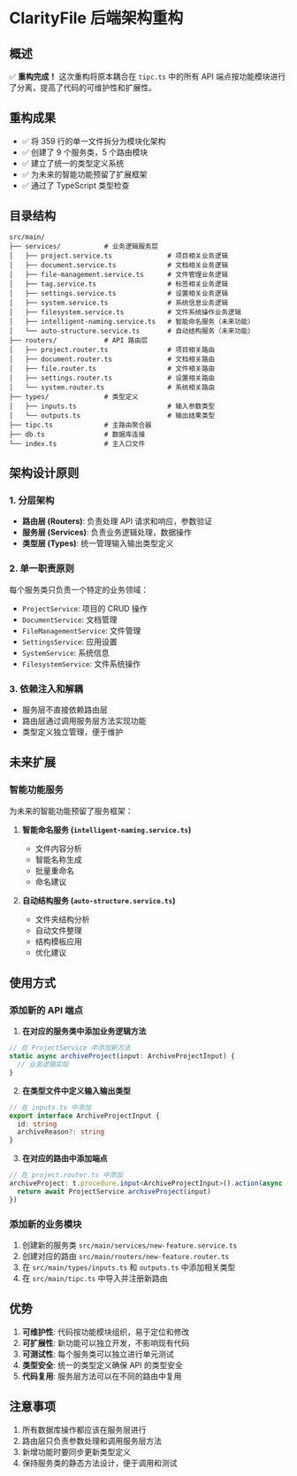 # ClarityFile 后端架构重构

## 概述

✅ **重构完成！** 这次重构将原本耦合在 `tipc.ts` 中的所有 API 端点按功能模块进行了分离，提高了代码的可维护性和扩展性。

## 重构成果

- ✅ 将 359 行的单一文件拆分为模块化架构
- ✅ 创建了 9 个服务类，5 个路由模块
- ✅ 建立了统一的类型定义系统
- ✅ 为未来的智能功能预留了扩展框架
- ✅ 通过了 TypeScript 类型检查

## 目录结构

```
src/main/
├── services/           # 业务逻辑服务层
│   ├── project.service.ts              # 项目相关业务逻辑
│   ├── document.service.ts             # 文档相关业务逻辑
│   ├── file-management.service.ts      # 文件管理业务逻辑
│   ├── tag.service.ts                  # 标签相关业务逻辑
│   ├── settings.service.ts             # 设置相关业务逻辑
│   ├── system.service.ts               # 系统信息业务逻辑
│   ├── filesystem.service.ts           # 文件系统操作业务逻辑
│   ├── intelligent-naming.service.ts   # 智能命名服务（未来功能）
│   └── auto-structure.service.ts       # 自动结构服务（未来功能）
├── routers/            # API 路由层
│   ├── project.router.ts               # 项目相关路由
│   ├── document.router.ts              # 文档相关路由
│   ├── file.router.ts                  # 文件相关路由
│   ├── settings.router.ts              # 设置相关路由
│   └── system.router.ts                # 系统相关路由
├── types/              # 类型定义
│   ├── inputs.ts                       # 输入参数类型
│   └── outputs.ts                      # 输出结果类型
├── tipc.ts             # 主路由聚合器
├── db.ts               # 数据库连接
└── index.ts            # 主入口文件
```

## 架构设计原则

### 1. 分层架构

- **路由层 (Routers)**: 负责处理 API 请求和响应，参数验证
- **服务层 (Services)**: 负责业务逻辑处理，数据操作
- **类型层 (Types)**: 统一管理输入输出类型定义

### 2. 单一职责原则

每个服务类只负责一个特定的业务领域：

- `ProjectService`: 项目的 CRUD 操作
- `DocumentService`: 文档管理
- `FileManagementService`: 文件管理
- `SettingsService`: 应用设置
- `SystemService`: 系统信息
- `FilesystemService`: 文件系统操作

### 3. 依赖注入和解耦

- 服务层不直接依赖路由层
- 路由层通过调用服务层方法实现功能
- 类型定义独立管理，便于维护

## 未来扩展

### 智能功能服务

为未来的智能功能预留了服务框架：

1. **智能命名服务 (`intelligent-naming.service.ts`)**

   - 文件内容分析
   - 智能名称生成
   - 批量重命名
   - 命名建议

2. **自动结构服务 (`auto-structure.service.ts`)**
   - 文件夹结构分析
   - 自动文件整理
   - 结构模板应用
   - 优化建议

## 使用方式

### 添加新的 API 端点

1. **在对应的服务类中添加业务逻辑方法**

```typescript
// 在 ProjectService 中添加新方法
static async archiveProject(input: ArchiveProjectInput) {
  // 业务逻辑实现
}
```

2. **在类型文件中定义输入输出类型**

```typescript
// 在 inputs.ts 中添加
export interface ArchiveProjectInput {
  id: string
  archiveReason?: string
}
```

3. **在对应的路由中添加端点**

```typescript
// 在 project.router.ts 中添加
archiveProject: t.procedure.input<ArchiveProjectInput>().action(async ({ input }) => {
  return await ProjectService.archiveProject(input)
})
```

### 添加新的业务模块

1. 创建新的服务类 `src/main/services/new-feature.service.ts`
2. 创建对应的路由 `src/main/routers/new-feature.router.ts`
3. 在 `src/main/types/inputs.ts` 和 `outputs.ts` 中添加相关类型
4. 在 `src/main/tipc.ts` 中导入并注册新路由

## 优势

1. **可维护性**: 代码按功能模块组织，易于定位和修改
2. **可扩展性**: 新功能可以独立开发，不影响现有代码
3. **可测试性**: 每个服务类可以独立进行单元测试
4. **类型安全**: 统一的类型定义确保 API 的类型安全
5. **代码复用**: 服务层方法可以在不同的路由中复用

## 注意事项

1. 所有数据库操作都应该在服务层进行
2. 路由层只负责参数处理和调用服务层方法
3. 新增功能时要同步更新类型定义
4. 保持服务类的静态方法设计，便于调用和测试
